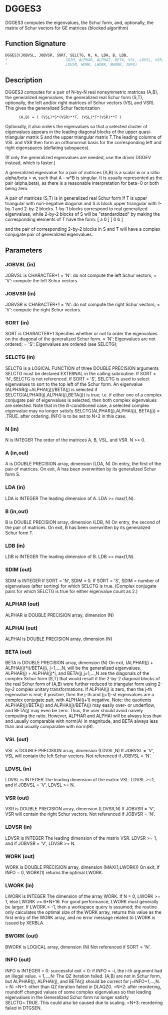 # DGGES3

DGGES3 computes the eigenvalues, the Schur form, and, optionally, the matrix of Schur vectors for GE matrices (blocked algorithm)

## Function Signature

```fortran
DGGES3(JOBVSL, JOBVSR, SORT, SELCTG, N, A, LDA, B, LDB,
*                          SDIM, ALPHAR, ALPHAI, BETA, VSL, LDVSL, VSR,
*                          LDVSR, WORK, LWORK, BWORK, INFO)
```

## Description


 DGGES3 computes for a pair of N-by-N real nonsymmetric matrices (A,B),
 the generalized eigenvalues, the generalized real Schur form (S,T),
 optionally, the left and/or right matrices of Schur vectors (VSL and
 VSR). This gives the generalized Schur factorization

          (A,B) = ( (VSL)*S*(VSR)**T, (VSL)*T*(VSR)**T )

 Optionally, it also orders the eigenvalues so that a selected cluster
 of eigenvalues appears in the leading diagonal blocks of the upper
 quasi-triangular matrix S and the upper triangular matrix T.The
 leading columns of VSL and VSR then form an orthonormal basis for the
 corresponding left and right eigenspaces (deflating subspaces).

 (If only the generalized eigenvalues are needed, use the driver
 DGGEV instead, which is faster.)

 A generalized eigenvalue for a pair of matrices (A,B) is a scalar w
 or a ratio alpha/beta = w, such that  A - w*B is singular.  It is
 usually represented as the pair (alpha,beta), as there is a
 reasonable interpretation for beta=0 or both being zero.

 A pair of matrices (S,T) is in generalized real Schur form if T is
 upper triangular with non-negative diagonal and S is block upper
 triangular with 1-by-1 and 2-by-2 blocks.  1-by-1 blocks correspond
 to real generalized eigenvalues, while 2-by-2 blocks of S will be
 "standardized" by making the corresponding elements of T have the
 form:
         [  a  0  ]
         [  0  b  ]

 and the pair of corresponding 2-by-2 blocks in S and T will have a
 complex conjugate pair of generalized eigenvalues.


## Parameters

### JOBVSL (in)

JOBVSL is CHARACTER*1 = 'N': do not compute the left Schur vectors; = 'V': compute the left Schur vectors.

### JOBVSR (in)

JOBVSR is CHARACTER*1 = 'N': do not compute the right Schur vectors; = 'V': compute the right Schur vectors.

### SORT (in)

SORT is CHARACTER*1 Specifies whether or not to order the eigenvalues on the diagonal of the generalized Schur form. = 'N': Eigenvalues are not ordered; = 'S': Eigenvalues are ordered (see SELCTG);

### SELCTG (in)

SELCTG is a LOGICAL FUNCTION of three DOUBLE PRECISION arguments SELCTG must be declared EXTERNAL in the calling subroutine. If SORT = 'N', SELCTG is not referenced. If SORT = 'S', SELCTG is used to select eigenvalues to sort to the top left of the Schur form. An eigenvalue (ALPHAR(j)+ALPHAI(j))/BETA(j) is selected if SELCTG(ALPHAR(j),ALPHAI(j),BETA(j)) is true; i.e. if either one of a complex conjugate pair of eigenvalues is selected, then both complex eigenvalues are selected. Note that in the ill-conditioned case, a selected complex eigenvalue may no longer satisfy SELCTG(ALPHAR(j),ALPHAI(j), BETA(j)) = .TRUE. after ordering. INFO is to be set to N+2 in this case.

### N (in)

N is INTEGER The order of the matrices A, B, VSL, and VSR. N >= 0.

### A (in,out)

A is DOUBLE PRECISION array, dimension (LDA, N) On entry, the first of the pair of matrices. On exit, A has been overwritten by its generalized Schur form S.

### LDA (in)

LDA is INTEGER The leading dimension of A. LDA >= max(1,N).

### B (in,out)

B is DOUBLE PRECISION array, dimension (LDB, N) On entry, the second of the pair of matrices. On exit, B has been overwritten by its generalized Schur form T.

### LDB (in)

LDB is INTEGER The leading dimension of B. LDB >= max(1,N).

### SDIM (out)

SDIM is INTEGER If SORT = 'N', SDIM = 0. If SORT = 'S', SDIM = number of eigenvalues (after sorting) for which SELCTG is true. (Complex conjugate pairs for which SELCTG is true for either eigenvalue count as 2.)

### ALPHAR (out)

ALPHAR is DOUBLE PRECISION array, dimension (N)

### ALPHAI (out)

ALPHAI is DOUBLE PRECISION array, dimension (N)

### BETA (out)

BETA is DOUBLE PRECISION array, dimension (N) On exit, (ALPHAR(j) + ALPHAI(j)*i)/BETA(j), j=1,...,N, will be the generalized eigenvalues. ALPHAR(j) + ALPHAI(j)*i, and BETA(j),j=1,...,N are the diagonals of the complex Schur form (S,T) that would result if the 2-by-2 diagonal blocks of the real Schur form of (A,B) were further reduced to triangular form using 2-by-2 complex unitary transformations. If ALPHAI(j) is zero, then the j-th eigenvalue is real; if positive, then the j-th and (j+1)-st eigenvalues are a complex conjugate pair, with ALPHAI(j+1) negative. Note: the quotients ALPHAR(j)/BETA(j) and ALPHAI(j)/BETA(j) may easily over- or underflow, and BETA(j) may even be zero. Thus, the user should avoid naively computing the ratio. However, ALPHAR and ALPHAI will be always less than and usually comparable with norm(A) in magnitude, and BETA always less than and usually comparable with norm(B).

### VSL (out)

VSL is DOUBLE PRECISION array, dimension (LDVSL,N) If JOBVSL = 'V', VSL will contain the left Schur vectors. Not referenced if JOBVSL = 'N'.

### LDVSL (in)

LDVSL is INTEGER The leading dimension of the matrix VSL. LDVSL >=1, and if JOBVSL = 'V', LDVSL >= N.

### VSR (out)

VSR is DOUBLE PRECISION array, dimension (LDVSR,N) If JOBVSR = 'V', VSR will contain the right Schur vectors. Not referenced if JOBVSR = 'N'.

### LDVSR (in)

LDVSR is INTEGER The leading dimension of the matrix VSR. LDVSR >= 1, and if JOBVSR = 'V', LDVSR >= N.

### WORK (out)

WORK is DOUBLE PRECISION array, dimension (MAX(1,LWORK)) On exit, if INFO = 0, WORK(1) returns the optimal LWORK.

### LWORK (in)

LWORK is INTEGER The dimension of the array WORK. If N = 0, LWORK >= 1, else LWORK >= 6*N+16. For good performance, LWORK must generally be larger. If LWORK = -1, then a workspace query is assumed; the routine only calculates the optimal size of the WORK array, returns this value as the first entry of the WORK array, and no error message related to LWORK is issued by XERBLA.

### BWORK (out)

BWORK is LOGICAL array, dimension (N) Not referenced if SORT = 'N'.

### INFO (out)

INFO is INTEGER = 0: successful exit < 0: if INFO = -i, the i-th argument had an illegal value. = 1,...,N: The QZ iteration failed. (A,B) are not in Schur form, but ALPHAR(j), ALPHAI(j), and BETA(j) should be correct for j=INFO+1,...,N. > N: =N+1: other than QZ iteration failed in DLAQZ0. =N+2: after reordering, roundoff changed values of some complex eigenvalues so that leading eigenvalues in the Generalized Schur form no longer satisfy SELCTG=.TRUE. This could also be caused due to scaling. =N+3: reordering failed in DTGSEN.

